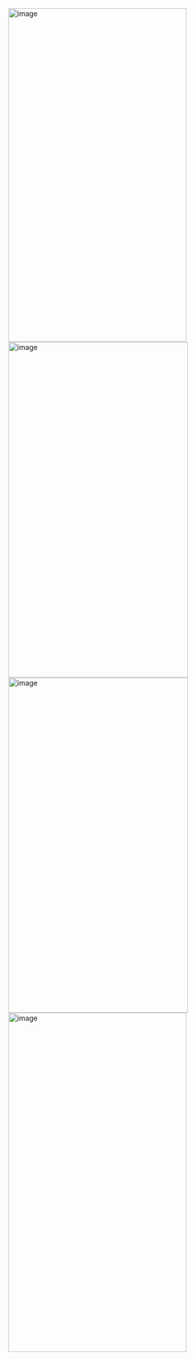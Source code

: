 <img width="356" height="665" alt="image" src="https://github.com/user-attachments/assets/cc7edadc-8be6-4941-887b-f35c623f563d" />

<img width="359" height="669" alt="image" src="https://github.com/user-attachments/assets/eb0eea60-9a01-4e38-8aaa-ed9620ec58d5" />

<img width="359" height="668" alt="image" src="https://github.com/user-attachments/assets/fdeca7b3-ee56-4bb2-b6bc-70e711260f36" />

<img width="356" height="676" alt="image" src="https://github.com/user-attachments/assets/7c8ef12a-a00a-404f-ae58-3b498dc1f717" />
